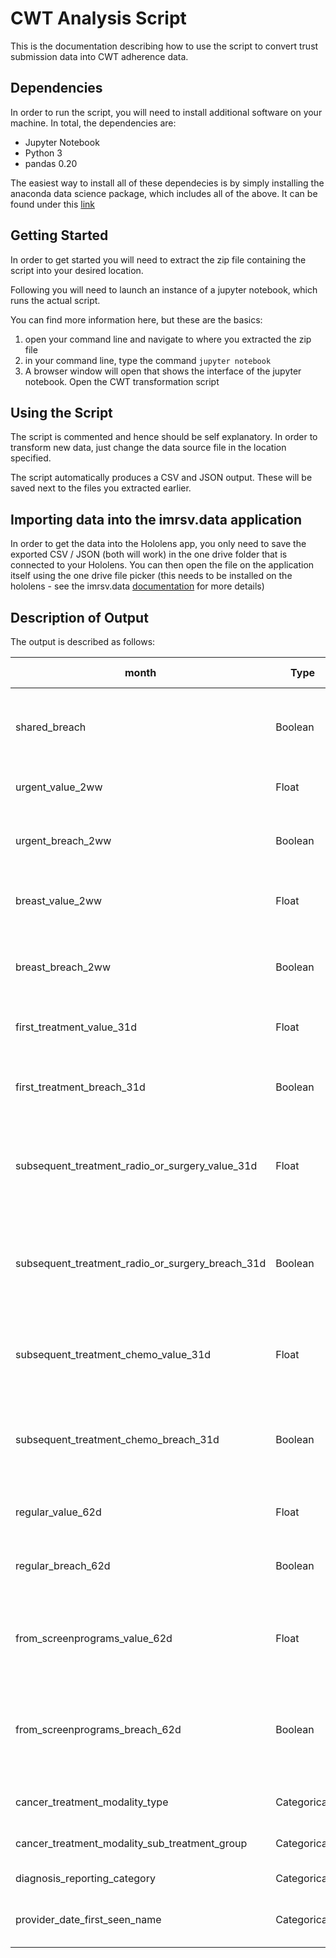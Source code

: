 # CWT Analysis Script

This is the documentation describing how to use the script to convert trust submission data into CWT adherence data.

## Dependencies

In order to run the script, you will need to install additional software on your machine. In total, the dependencies are:

* Jupyter Notebook
* Python 3
* pandas 0.20

 The easiest way to install all of these dependecies is by simply installing the anaconda data science package, which includes all of the above. It can be found under this [link](https://www.anaconda.com/download/)
 
## Getting Started

In order to get started you will need to extract the zip file containing the script into your desired location. 

Following you will need to launch an instance of a jupyter notebook, which runs the actual script.

You can find more information here, but these are the basics:

1. open your command line and navigate to where you extracted the zip file
2. in your command line, type the command `jupyter notebook`
3. A browser window will open that shows the interface of the jupyter notebook. Open the CWT transformation script

## Using the Script

The script is commented and hence should be self explanatory. In order to transform new data, just change the data source file in the location specified. 

The script automatically produces a CSV and JSON output. These will be saved next to the files you extracted earlier.

## Importing data into the imrsv.data application

In order to get the data into the Hololens app, you only need to save the exported CSV / JSON (both will work) in the one drive folder that is connected to your Hololens. You can then open the file on the application itself using the one drive file picker (this needs to be installed on the hololens - see the imrsv.data [documentation](https://lucasvaltl.github.io/imrsv.data-documentation/#/?id=user-manual) for more details)

## Description of Output

The output is described as follows:

| month                                            | Type | Month of occurrence                                                                                  |
|--------------------------------------------------|-------------|------------------------------------------------------------------------------------------------------|
| shared_breach                                    | Boolean     | 1: if a shared treatment and breached, 0 if shared treatment but not breached                        |
| urgent\_value_2ww                                 | Float       | Length of urgent 2 week wait time                                                                    |
| urgent\_breach_2ww                                | Boolean     | Adherence to urgent 2 week wait time: 1 if breached, 0 if not                                        |
| breast\_value_2ww                                 | Float       | Length of 2 week wait  time for suspected breast cancer                                              |
| breast\_breach_2ww                                | Boolean     | Adherence to 2 week wait  time for suspected breast cancer: 1 if breached, 0 if not                  |
| first\_treatment\_value_31d                        | Float       | Length of 31 days wait time (first treatment)                                                        |
| first\_treatment\_breach_31d                       | Boolean     | Adherence to 31 days wait time (first treatment): 1 if breached, 0 if not                            |
| subsequent\_treatment\_radio\_or\_surgery\_value_31d  | Float       | Length of 31 days wait time (subsequent treatment with radio or surgery)                             |
| subsequent\_treatment_radio\_or\_surgery\_breach\_31d | Boolean     | Adherence to 31 days wait time (subsequent treatment with radio or surgery): 1 if breached, 0 if not |
| subsequent\_treatment\_chemo\_value_31d             | Float       | Length of 31 days wait time (subsequent treatment with chemotherapy)                                 |
| subsequent\_treatment\_chemo\_breach_31d            | Boolean     | Adherence to 31 days wait time (subsequent treatment with chemotherapy): 1 if breached, 0 if not     |
| regular\_value_62d                                | Float       | Length of 62 day wait category                                                                       |
| regular\_breach_62d                               | Boolean     | Adherence to 62 day wait category: 1 if breached, 0 if not                                           |
| from\_screenprograms\_value_62d                    | Float       | Length of 62 day wait category coming from NHS screening programs                                    |
| from\_screenprograms\_breach_62d                   | Boolean     | Adherence to 62 day wait category coming from NHS screening programs: 1 if breached, 0 if not        |
| cancer\_treatment\_modality_type                   | Categorical | Type of treatment modality                                                                           |
| cancer\_treatment\_modality\_sub\_treatment\_group    | Categorical | Type of sub treatment group                                                                          |
| diagnosis\_reporting_category                     | Categorical | Type of diagnosis                                                                                    |
| provider\_date\_first\_seen_name                    | Categorical | Referring provider if shared treatment               
